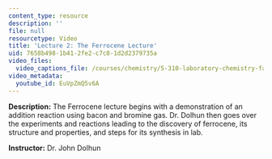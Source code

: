 ```yaml
---
content_type: resource
description: ''
file: null
resourcetype: Video
title: 'Lecture 2: The Ferrocene Lecture'
uid: 7658b498-1b41-2fe2-c7c8-1d2d2379735a
video_files:
  video_captions_file: /courses/chemistry/5-310-laboratory-chemistry-fall-2019/video-lectures/lecture-2-the-ferrocene-lecture/EuVpZmQ5v6A.vtt
video_metadata:
  youtube_id: EuVpZmQ5v6A
---
```


**Description:** The Ferrocene lecture begins with a demonstration of an addition reaction using bacon and bromine gas. Dr. Dolhun then goes over the experiments and reactions leading to the discovery of ferrocene, its structure and properties, and steps for its synthesis in lab.

**Instructor:** Dr. John Dolhun
